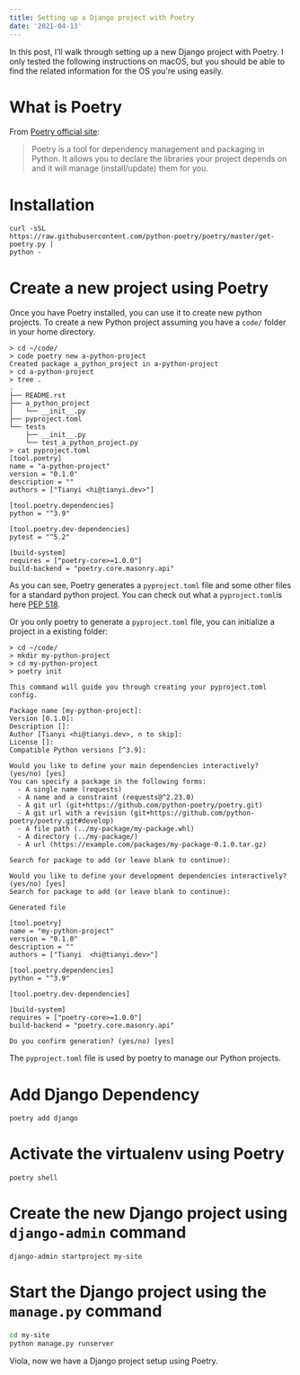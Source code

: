 ```yaml
---
title: Setting up a Django project with Poetry
date: '2021-04-13'
---
```


In this post, I’ll walk through setting up a new Django project with Poetry. I only
tested the following instructions on macOS, but you should be able to find the related
information for the OS you're using easily.

# What is Poetry

From [Poetry official site](https://python-poetry.org/docs/):
> Poetry is a tool
> for dependency management and packaging in Python. It allows you to declare the
> libraries your project depends on and it will manage (install/update) them for
> you.

# Installation

```
curl -sSL
https://raw.githubusercontent.com/python-poetry/poetry/master/get-poetry.py |
python -
```

# Create a new project using Poetry

Once you have Poetry installed, you can use it to create new python projects.
To create a new Python project assuming you have a `code/` folder in your home directory.

```shell
> cd ~/code/
> code poetry new a-python-project
Created package a_python_project in a-python-project
> cd a-python-project
> tree .
.
├── README.rst
├── a_python_project
│   └── __init__.py
├── pyproject.toml
└── tests
    ├── __init__.py
    └── test_a_python_project.py
> cat pyproject.toml
[tool.poetry]
name = "a-python-project"
version = "0.1.0"
description = ""
authors = ["Tianyi <hi@tianyi.dev>"]

[tool.poetry.dependencies]
python = "^3.9"

[tool.poetry.dev-dependencies]
pytest = "^5.2"

[build-system]
requires = ["poetry-core>=1.0.0"]
build-backend = "poetry.core.masonry.api"
```
As you can see, Poetry generates a `pyproject.toml` file and some other files for a
standard python project. You can check out what a `pyproject.toml`is here [PEP
518](https://www.python.org/dev/peps/pep-0518/).

Or you only poetry to generate a `pyproject.toml` file, you can initialize a project in a existing folder:

```shell
> cd ~/code/
> mkdir my-python-project
> cd my-python-project
> poetry init

This command will guide you through creating your pyproject.toml config.

Package name [my-python-project]:
Version [0.1.0]:
Description []:
Author [Tianyi <hi@tianyi.dev>, n to skip]:
License []:
Compatible Python versions [^3.9]:

Would you like to define your main dependencies interactively? (yes/no) [yes]
You can specify a package in the following forms:
  - A single name (requests)
  - A name and a constraint (requests@^2.23.0)
  - A git url (git+https://github.com/python-poetry/poetry.git)
  - A git url with a revision (git+https://github.com/python-poetry/poetry.git#develop)
  - A file path (../my-package/my-package.whl)
  - A directory (../my-package/)
  - A url (https://example.com/packages/my-package-0.1.0.tar.gz)

Search for package to add (or leave blank to continue):

Would you like to define your development dependencies interactively? (yes/no) [yes]
Search for package to add (or leave blank to continue):

Generated file

[tool.poetry]
name = "my-python-project"
version = "0.1.0"
description = ""
authors = ["Tianyi  <hi@tianyi.dev>"]

[tool.poetry.dependencies]
python = "^3.9"

[tool.poetry.dev-dependencies]

[build-system]
requires = ["poetry-core>=1.0.0"]
build-backend = "poetry.core.masonry.api"

Do you confirm generation? (yes/no) [yes]
```

The `pyproject.toml` file is used by poetry to manage our Python projects.

# Add Django Dependency

```
poetry add django
```

# Activate the virtualenv using Poetry


```
poetry shell
```

# Create the new Django project using `django-admin` command

```
django-admin startproject my-site
```

# Start the Django project using the `manage.py` command

```sh
cd my-site
python manage.py runserver
```

Viola, now we have a Django project setup using Poetry.
